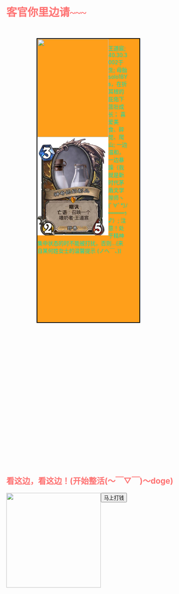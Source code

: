 <!DOCTYPE html>
<html>
<head>
<style>
body {
  background-image: url("E:/计概/GitHub/54188-gif.github.io/背景0.jpg");
}
.h1 {
  font-family: "Lucida Handwriting", "Brush Script MT", Cursive;
}
h1{color: hsl(0, 99%, 72%);}
h2{color: hsl(0, 99%, 72%);}
p{color: hsl(167, 94%, 45%);}
div.ok{
  border: 2px solid black;
  margin-top: 50px;
  margin-bottom: 400px;
  margin-right: 150px;
  margin-left: 80px;
  background-color: hsl(35, 100%, 55%);
  padding-top: 0px;
  padding-right: 30px;
  padding-bottom: 165px;
  padding-left: 0px;
}
img {
 float: left;
}
div.ojbk {
 clear: both;
} 
</style>
	<meta charset="utf-8">
	<title>王道宸</title>
</head>
<body>
	<h1 class="h1">客官你里边请~~~</h1>
	<div class="ok">
  	<img src="E:/计概/GitHub/54188-gif.github.io/沉眠者.jpg" width="187.5" height="259">
  	<img src="https://github.com/54188-gif/54188-gif.github.io/blob/main/%E5%A5%B6%E5%88%B6%E5%93%81.jpg" width="187.5" height="259">
  	<p>
	    王道宸;
	    40.30.3002于生;
	    母胎solo18Ys，在折耳根的庇佑下茁壮成长；
	    喜爱美食、碎觉、爬山;
	    一边温和，一边暴躁（我就是新时代茅盾文学带师ヽ(ﾟ∀ﾟ*)ﾉ━━━ｩ♪）;
	    注意！处于精神集中状态的时不能被打扰，否则...(来自某何姓女士的温馨提示  (ノへ￣、))
	</p>
	<div class=“ojbk”></div>
	</div>
	<div>
  <h2>看这边，看这边！(开始整活(～￣▽￣)～doge)</h2>
<img src="E:/计概/GitHub/54188-gif.github.io/整活.jfif" width="250" height="250">
<button onclick="myFunction()">马上打钱</button>
<p id="demo"></p>
<script>
function myFunction(){
	var x;
	var person=prompt("请输入你的银行卡号");
	if (person!=null && person!=""){
	    x="你好 ，用户" + person + "的账户余额已被清空";
	    document.getElementById("demo").innerHTML=x;
	}
}
</script>
</div>
</body>
</html
